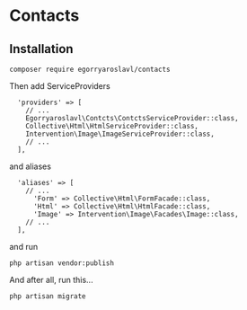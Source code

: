 # Contacts

Installation
------------

```
composer require egorryaroslavl/contacts 
```

Then add ServiceProviders

``` 
  'providers' => [
    // ...
    Egorryaroslavl\Contcts\ContctsServiceProvider::class,
    Collective\Html\HtmlServiceProvider::class,
    Intervention\Image\ImageServiceProvider::class,
    // ...
  ],
```
and aliases 

``` 
  'aliases' => [
    // ...
      'Form' => Collective\Html\FormFacade::class,
      'Html' => Collective\Html\HtmlFacade::class,
      'Image' => Intervention\Image\Facades\Image::class,
    // ...
  ],
``` 
and run
``` 
php artisan vendor:publish 
```


And after all, run this...

```
php artisan migrate
```

  
 